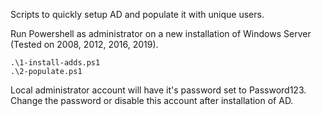 Scripts to quickly setup AD and populate it with unique users.

Run Powershell as administrator on a new installation of Windows Server (Tested on 2008, 2012, 2016, 2019).

~~~
.\1-install-adds.ps1
.\2-populate.ps1
~~~

Local administrator account will have it's password set to Password123. Change the password or disable this account after installation of AD.
